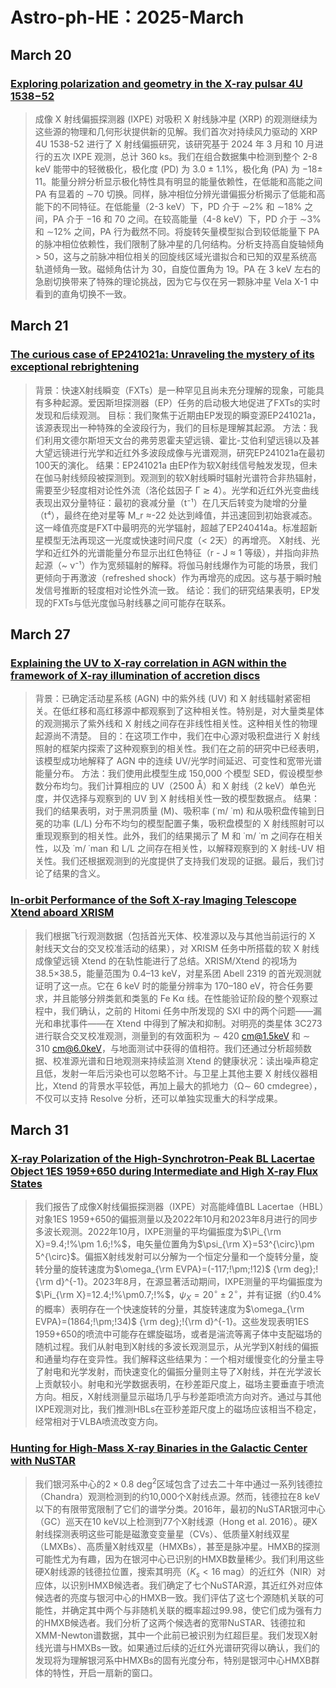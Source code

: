 # Astro-ph-HE：2025-March
## March 20
### [Exploring polarization and geometry in the X-ray pulsar 4U 1538−52](https://arxiv.org/pdf/2503.13720v1)

> 成像 X 射线偏振探测器 (IXPE) 对吸积 X 射线脉冲星 (XRP) 的观测继续为这些源的物理和几何形状提供新的见解。我们首次对持续风力驱动的 XRP 4U 1538-52 进行了 X 射线偏振研究，该研究基于 2024 年 3 月和 10 月进行的五次 IXPE 观测，总计 360 ks。我们在组合数据集中检测到整个 2-8 keV 能带中的轻微极化，极化度 (PD) 为 3.0 ± 1.1%，极化角 (PA) 为 −18± 11。能量分辨分析显示极化特性具有明显的能量依赖性，在低能和高能之间 PA 有显着的 ∼70 切换。同样，脉冲相位分辨光谱偏振分析揭示了低能和高能下的不同特征。在低能量（2-3 keV）下，PD 介于 ∼2% 和 ∼18% 之间，PA 介于 −16 和 70 之间。在较高能量（4-8 keV）下，PD 介于 ∼3% 和 ∼12% 之间，PA 行为截然不同。将旋转矢量模型拟合到较低能量下 PA 的脉冲相位依赖性，我们限制了脉冲星的几何结构。分析支持高自旋轴倾角 > 50，这与之前脉冲相位相关的回旋线区域光谱拟合和已知的双星系统高轨道倾角一致。磁倾角估计为 30，自旋位置角为 19。PA 在 3 keV 左右的急剧切换带来了特殊的理论挑战，因为它与仅在另一颗脉冲星 Vela X-1 中看到的直角切换不一致。

## March 21
### [The curious case of EP241021a: Unraveling the mystery of its exceptional rebrightening](https://arxiv.org/pdf/2503.14588v1)

> 背景：快速X射线瞬变（FXTs）是一种罕见且尚未充分理解的现象，可能具有多种起源。爱因斯坦探测器（EP）任务的启动极大地促进了FXTs的实时发现和后续观测。
> 目标：我们聚焦于近期由EP发现的瞬变源EP241021a，该源表现出一种特殊的全波段行为，我们的目标是理解其起源。
> 方法：我们利用文德尔斯坦天文台的弗劳恩霍夫望远镜、霍比-艾伯利望远镜以及甚大望远镜进行光学和近红外多波段成像与光谱观测，研究EP241021a在最初100天的演化。
> 结果：EP241021a 由EP作为软X射线信号触发发现，但未在伽马射线频段被探测到。观测到的软X射线瞬时辐射光谱符合非热辐射，需要至少轻度相对论性外流（洛伦兹因子 Γ ≳ 4）。光学和近红外光变曲线表现出双分量特征：最初的衰减分量（t⁻¹）在几天后转变为陡增的分量（t⁴），最终在绝对星等 M_r ≈-22 处达到峰值，并迅速回到初始衰减态。这一峰值亮度是FXT中最明亮的光学辐射，超越了EP240414a。标准超新星模型无法再现这一光度或快速时间尺度（< 2天）的再增亮。
> X射线、光学和近红外的光谱能量分布显示出红色特征（r - J ≈ 1 等级），并指向非热起源（~ ν⁻¹）作为宽频辐射的解释。将伽马射线爆作为可能的场景，我们更倾向于再激波（refreshed shock）作为再增亮的成因。这与基于瞬时触发信号推断的轻度相对论性外流一致。
> 结论：我们的研究结果表明，EP发现的FXTs与低光度伽马射线暴之间可能存在联系。

## March 27
### [Explaining the UV to X-ray correlation in AGN within the framework of X-ray illumination of accretion discs](https://arxiv.org/pdf/2503.20770v1)

> 背景：已确定活动星系核 (AGN) 中的紫外线 (UV) 和 X 射线辐射紧密相关。在低红移和高红移源中都观察到了这种相关性。特别是，对大量类星体的观测揭示了紫外线和 X 射线之间存在非线性相关性。这种相关性的物理起源尚不清楚。
> 目的：在这项工作中，我们在中心源对吸积盘进行 X 射线照射的框架内探索了这种观察到的相关性。我们在之前的研究中已经表明，该模型成功地解释了 AGN 中的连续 UV/光学时间延迟、可变性和宽带光谱能量分布。
> 方法：我们使用此模型生成 150,000 个模型 SED，假设模型参数分布均匀。我们计算相应的 UV（2500 Å）和 X 射线（2 keV）单色光度，并仅选择与观察到的 UV 到 X 射线相关性一致的模型数据点。
> 结果：我们的结果表明，对于黑洞质量 (M)、吸积率 (˙m/ ˙m) 和从吸积盘传输到日冕的功率 (L/L) 分布不均匀的模型配置子集，吸积盘模型的 X 射线照射可以重现观察到的相关性。此外，我们的结果揭示了 M 和 ˙m/ ˙m 之间存在相关性，以及 ˙m/ ˙man 和 L/L 之间存在相关性，以解释观察到的 X 射线-UV 相关性。我们还根据观测到的光度提供了支持我们发现的证据。最后，我们讨论了结果的含义。

### [In-orbit Performance of the Soft X-ray Imaging Telescope Xtend aboard XRISM](https://arxiv.org/pdf/2503.20180v1)
> 我们根据飞行观测数据（包括首光天体、校准源以及与其他当前运行的 X 射线天文台的交叉校准活动的结果），对 XRISM 任务中所搭载的软 X 射线成像望远镜 Xtend 的在轨性能进行了总结。XRISM/Xtend 的视场为 38.5×38.5，能量范围为 0.4–13 keV，对星系团 Abell 2319 的首光观测就证明了这一点。它在 6 keV 时的能量分辨率为 170–180 eV，符合任务要求，并且能够分辨类氦和类氢的 Fe Kα 线。在性能验证阶段的整个观察过程中，我们确认，之前的 Hitomi 任务中所发现的 SXI 中的两个问题——漏光和串扰事件——在 Xtend 中得到了解决和抑制。对明亮的类星体 3C273 进行联合交叉校准观测，测量到的有效面积为 ∼ 420 cm@1.5keV 和 ∼ 310 cm@6.0keV，与地面测试中获得的值相符。我们还通过分析超频数据、校准源光谱和日地观测来持续监测 Xtend 的健康状况：读出噪声稳定且低，发射一年后污染也可以忽略不计。与卫星上其他主要 X 射线仪器相比，Xtend 的背景水平较低，再加上最大的抓地力（Ω∼ 60 cmdegree），不仅可以支持 Resolve 分析，还可以单独实现重大的科学成果。

## March 31
### [X-ray Polarization of the High-Synchrotron-Peak BL Lacertae Object 1ES 1959+650 during Intermediate and High X-ray Flux States](https://arxiv.org/pdf/2503.21344v1)

> 我们报告了成像X射线偏振探测器（IXPE）对高能峰值BL Lacertae（HBL）对象1ES 1959+650的偏振测量以及2022年10月和2023年8月进行的同步多波长观测。2022年10月，IXPE测量的平均偏振度为$\Pi_{\rm X}=9.4;!%\pm 1.6;!%$，电矢量位置角为$\psi_{\rm X}=53^{\circ}\pm 5^{\circ}$。偏振X射线发射可以分解为一个恒定分量和一个旋转分量，旋转分量的旋转速度为$\omega_{\rm EVPA}=(-117;!\pm;!12)$ 
{\rm deg}\;\!{\rm d}^{-1}。2023年8月，在源显著活动期间，IXPE测量的平均偏振度为$\Pi_{\rm X}=12.4;!%\pm0.7;!%$，$\psi_X=20^{\circ}\pm2^{\circ}$，并有证据（约0.4%的概率）表明存在一个快速旋转的分量，其旋转速度为$\omega_{\rm EVPA}=(1864;!\pm;!34)$ {\rm deg}\;\!{\rm d}^{-1}。这些发现表明1ES 1959+650的喷流中可能存在螺旋磁场，或者是湍流等离子体中支配磁场的随机过程。我们从射电到X射线的多波长观测显示，从光学到X射线的偏振和通量均存在变异性。我们解释这些结果为：一个相对缓慢变化的分量主导了射电和光学发射，而快速变化的偏振分量则主导了X射线，并在光学波长上贡献较小。射电和光学数据表明，在秒差距尺度上，磁场主要垂直于喷流方向。相反，X射线测量显示磁场几乎与秒差距喷流方向对齐。通过与其他IXPE观测对比，我们推测HBLs在亚秒差距尺度上的磁场应该相当不稳定，经常相对于VLBA喷流改变方向。

### [Hunting for High-Mass X-ray Binaries in the Galactic Center with NuSTAR](https://arxiv.org/pdf/2503.21139v1)

> 我们银河系中心的$2\times0.8$ deg$^2$区域包含了过去二十年中通过一系列钱德拉（Chandra）观测检测到的约10,000个X射线点源。然而，钱德拉在8 keV以下的有限带宽限制了它们的谱学分类。2016年，最初的NuSTAR银河中心（GC）巡天在10 keV以上检测到77个X射线源（Hong et al. 2016）。硬X射线探测表明这些可能是磁激变变量星（CVs）、低质量X射线双星（LMXBs）、高质量X射线双星（HMXBs），甚至是脉冲星。HMXB的探测可能性尤为有趣，因为在银河中心已识别的HMXB数量稀少。我们利用这些硬X射线源的钱德拉位置，搜索其明亮（$K_s\lt16$ mag）的近红外（NIR）对应体，以识别HMXB候选者。我们确定了七个NuSTAR源，其近红外对应体候选者的亮度与银河中心的HMXB一致。我们评估了这七个源随机关联的可能性，并确定其中两个与非随机关联的概率超过$99.98%$，使它们成为强有力的HMXB候选者。我们分析了这两个候选者的宽带NuSTAR、钱德拉和XMM-Newton谱数据，其中一个此前已被识别为红超巨星。我们发现X射线光谱与HMXBs一致。如果通过后续的近红外光谱研究得以确认，我们的发现将为理解银河系中HMXBs的固有光度分布，特别是银河中心HMXB群体的特性，开启一扇新的窗口。
